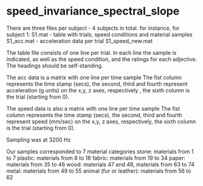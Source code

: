 # speed_invariance_spectral_slope

There are three files per subject - 4 subjects in total.
for instance, for subject 1:
S1.mat - table with trials, speed conditions and material samples
S1_acc.mat - acceleration data per trial
S1_speed_new.mat 

The table file  consists of one line per trial.
In each line the sample is indicated, as well as the speed condition, and the ratings for each adjective. The headings should be self-standing.

The acc data is a matrix with one line per time sample
The fist column represents the time stamp (secs), the second, third and fourth represent acceleration (g units) on the x,y, z axes, respectively , the sixth column is the trial (starting from 0).

The speed data is also a matrix with one line per time sample
The fist column represents the time stamp (secs), the second, third and fourth represent speed (mm/sec) on the x,y, z axes, respectively, the sixth column is the trial (starting from 0).


Sampling was at 3200 Hz

Our samples corresponded to 7 material categories
stone: materials from 1 to 7
plastic: materials from 8 to 18
fabric: materials from 19 to 34
paper: materials from 35 to 46
wood: materials  47 and 48, materials from 63 to 74
metal: materials from 49 to 55
animal (fur or leather): materials from 56 to 62

